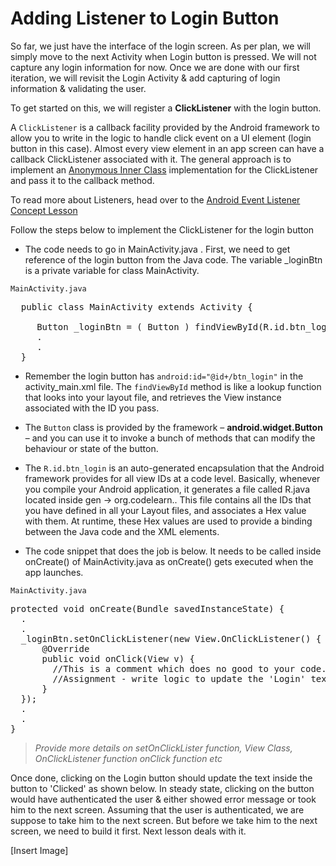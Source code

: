 # Adding Listener to Login Button 

So far, we just have the interface of the login screen. As per plan, we will simply move to the next Activity when Login button is pressed. We will not capture any login information for now. Once we are done with our first iteration, we will revisit the Login Activity & add capturing of login information & validating the user. 

To get started on this, we will register a **ClickListener** with the login button. 

A `ClickListener` is a callback facility provided by the Android framework to allow you to write in the logic to handle click event on a UI element (login button in this case). Almost every view element in an app screen can have a callback ClickListener associated with it. The general approach is to implement an [Anonymous Inner Class](http://docs.oracle.com/javase/tutorial/java/javaOO/anonymousclasses.html) implementation for the ClickListener and pass it to the callback method.

To read more about Listeners, head over to the [Android Event Listener Concept Lesson]()

Follow the steps below to implement the ClickListener for the login button

* The code needs to go in MainActivity.java . First, we need to get reference of the login button from the Java code. The variable _loginBtn is a private variable for class MainActivity.

`MainActivity.java`
<pre>
  public class MainActivity extends Activity {

     <span class="highlight">Button _loginBtn = ( Button ) findViewById(R.id.btn_login);</span>
	 .
	 .
  }	
</pre>
* Remember the login button has `android:id="@id+/btn_login"` in the activity_main.xml file. The `findViewById` method is like a lookup function that looks into your layout file, and retrieves the View instance associated with the ID you pass.

* The `Button` class is provided by the framework &ndash; **android.widget.Button** &ndash; and you can use it to invoke a bunch of methods that can modify the behaviour or state of the button. 

* The `R.id.btn_login` is an auto-generated encapsulation that the Android framework provides for all view IDs at a code level. Basically, whenever you compile your Android application, it generates a file called R.java located inside gen -> org.codelearn.. This file contains all the IDs that you have defined in all your Layout files, and associates a Hex value with them. At runtime, these Hex values are used to provide a binding between the Java code and the XML elements.

* The code snippet that does the job is below. It needs to be called inside onCreate() of MainActivity.java as onCreate() gets executed when the app launches. 

`MainActivity.java`
<pre>
protected void onCreate(Bundle savedInstanceState) {
  .
  .
  <span class="highlight">_loginBtn.setOnClickListener(new View.OnClickListener() {
      @Override
      public void onClick(View v) {
  		//This is a comment which does no good to your code. Feel free to remove it after you copy pasted this snippet.
		//Assignment - write logic to update the 'Login' text inside the button to 'Clicked'
      }
  });</span>
  .
  .
}
</pre>
> *Provide more details on setOnClickLister function, View Class, OnClickListener function onClick function etc*

Once done, clicking on the Login button should update the text inside the button to 'Clicked' as shown below. In steady state, clicking on the button would have authenticated the user & either showed error message or took him to the next screen. Assuming that the user is authenticated, we are suppose to take him to the next screen. But before we take him to the next screen, we need to build it first. Next lesson deals with it.

[Insert Image]
